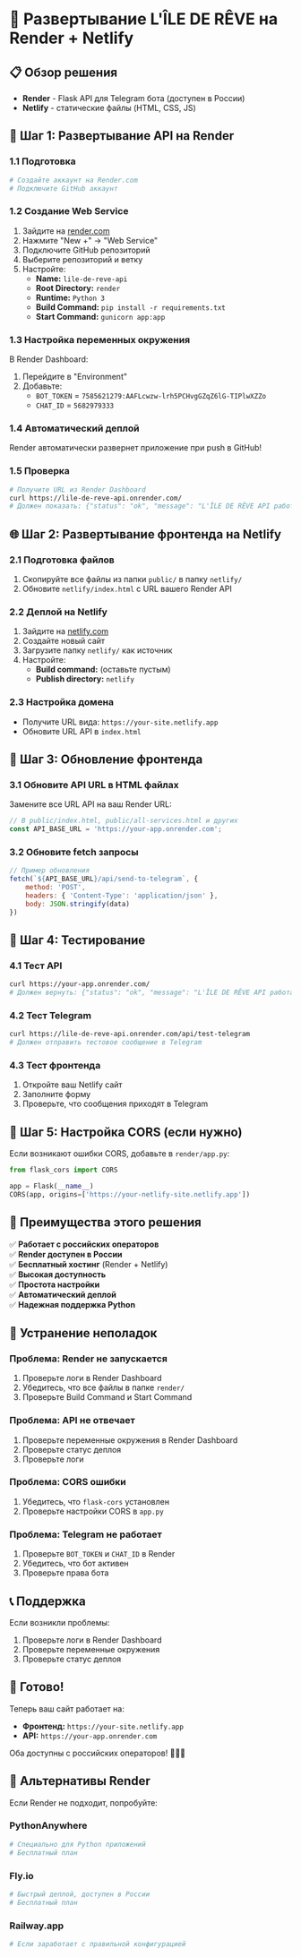 # 🚀 Развертывание L'ÎLE DE RÊVE на Render + Netlify

## 📋 Обзор решения

- **Render** - Flask API для Telegram бота (доступен в России)
- **Netlify** - статические файлы (HTML, CSS, JS)

## 🔧 Шаг 1: Развертывание API на Render

### 1.1 Подготовка
```bash
# Создайте аккаунт на Render.com
# Подключите GitHub аккаунт
```

### 1.2 Создание Web Service
1. Зайдите на [render.com](https://render.com)
2. Нажмите "New +" → "Web Service"
3. Подключите GitHub репозиторий
4. Выберите репозиторий и ветку
5. Настройте:
   - **Name:** `lile-de-reve-api`
   - **Root Directory:** `render`
   - **Runtime:** `Python 3`
   - **Build Command:** `pip install -r requirements.txt`
   - **Start Command:** `gunicorn app:app`

### 1.3 Настройка переменных окружения
В Render Dashboard:
1. Перейдите в "Environment"
2. Добавьте:
   - `BOT_TOKEN` = `7585621279:AAFLcwzw-lrh5PCHvgGZqZ6lG-TIPlwXZZo`
   - `CHAT_ID` = `5682979333`

### 1.4 Автоматический деплой
Render автоматически развернет приложение при push в GitHub!

### 1.5 Проверка
```bash
# Получите URL из Render Dashboard
curl https://lile-de-reve-api.onrender.com/
# Должен показать: {"status": "ok", "message": "L'ÎLE DE RÊVE API работает на Render"}
```

## 🌐 Шаг 2: Развертывание фронтенда на Netlify

### 2.1 Подготовка файлов
1. Скопируйте все файлы из папки `public/` в папку `netlify/`
2. Обновите `netlify/index.html` с URL вашего Render API

### 2.2 Деплой на Netlify
1. Зайдите на [netlify.com](https://netlify.com)
2. Создайте новый сайт
3. Загрузите папку `netlify/` как источник
4. Настройте:
   - **Build command:** (оставьте пустым)
   - **Publish directory:** `netlify`

### 2.3 Настройка домена
- Получите URL вида: `https://your-site.netlify.app`
- Обновите URL API в `index.html`

## 🔗 Шаг 3: Обновление фронтенда

### 3.1 Обновите API URL в HTML файлах
Замените все URL API на ваш Render URL:

```javascript
// В public/index.html, public/all-services.html и других
const API_BASE_URL = 'https://your-app.onrender.com';
```

### 3.2 Обновите fetch запросы
```javascript
// Пример обновления
fetch(`${API_BASE_URL}/api/send-to-telegram`, {
    method: 'POST',
    headers: { 'Content-Type': 'application/json' },
    body: JSON.stringify(data)
})
```

## 🧪 Шаг 4: Тестирование

### 4.1 Тест API
```bash
curl https://your-app.onrender.com/
# Должен вернуть: {"status": "ok", "message": "L'ÎLE DE RÊVE API работает на Render"}
```

### 4.2 Тест Telegram
```bash
curl https://lile-de-reve-api.onrender.com/api/test-telegram
# Должен отправить тестовое сообщение в Telegram
```

### 4.3 Тест фронтенда
1. Откройте ваш Netlify сайт
2. Заполните форму
3. Проверьте, что сообщения приходят в Telegram

## 🔧 Шаг 5: Настройка CORS (если нужно)

Если возникают ошибки CORS, добавьте в `render/app.py`:

```python
from flask_cors import CORS

app = Flask(__name__)
CORS(app, origins=['https://your-netlify-site.netlify.app'])
```

## 📱 Преимущества этого решения

✅ **Работает с российских операторов**  
✅ **Render доступен в России**  
✅ **Бесплатный хостинг** (Render + Netlify)  
✅ **Высокая доступность**  
✅ **Простота настройки**  
✅ **Автоматический деплой**  
✅ **Надежная поддержка Python**  

## 🚨 Устранение неполадок

### Проблема: Render не запускается
1. Проверьте логи в Render Dashboard
2. Убедитесь, что все файлы в папке `render/`
3. Проверьте Build Command и Start Command

### Проблема: API не отвечает
1. Проверьте переменные окружения в Render Dashboard
2. Проверьте статус деплоя
3. Проверьте логи

### Проблема: CORS ошибки
1. Убедитесь, что `flask-cors` установлен
2. Проверьте настройки CORS в `app.py`

### Проблема: Telegram не работает
1. Проверьте `BOT_TOKEN` и `CHAT_ID` в Render
2. Убедитесь, что бот активен
3. Проверьте права бота

## 📞 Поддержка

Если возникли проблемы:
1. Проверьте логи в Render Dashboard
2. Проверьте переменные окружения
3. Проверьте статус деплоя

## 🎉 Готово!

Теперь ваш сайт работает на:
- **Фронтенд:** `https://your-site.netlify.app`
- **API:** `https://your-app.onrender.com`

Оба доступны с российских операторов! 📱🇷🇺

## 🔄 Альтернативы Render

Если Render не подходит, попробуйте:

### PythonAnywhere
```bash
# Специально для Python приложений
# Бесплатный план
```

### Fly.io
```bash
# Быстрый деплой, доступен в России
# Бесплатный план
```

### Railway.app
```bash
# Если заработает с правильной конфигурацией
``` 